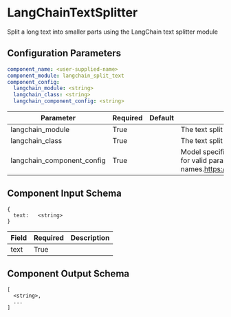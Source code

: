 # LangChainTextSplitter

Split a long text into smaller parts using the LangChain text splitter module

## Configuration Parameters

```yaml
component_name: <user-supplied-name>
component_module: langchain_split_text
component_config:
  langchain_module: <string>
  langchain_class: <string>
  langchain_component_config: <string>
```

| Parameter | Required | Default | Description |
| --- | --- | --- | --- |
| langchain_module | True |  | The text split module - e.g. 'langchain_text_splitters' |
| langchain_class | True |  | The text split class to use - e.g. TokenTextSplitter |
| langchain_component_config | True |  | Model specific configuration for the text splitting. See documentation for valid parameter names.https://python.langchain.com/docs/how_to/split_by_token/#nltk |


## Component Input Schema

```
{
  text:   <string>
}
```
| Field | Required | Description |
| --- | --- | --- |
| text | True |  |


## Component Output Schema

```
[
  <string>,
  ...
]
```
